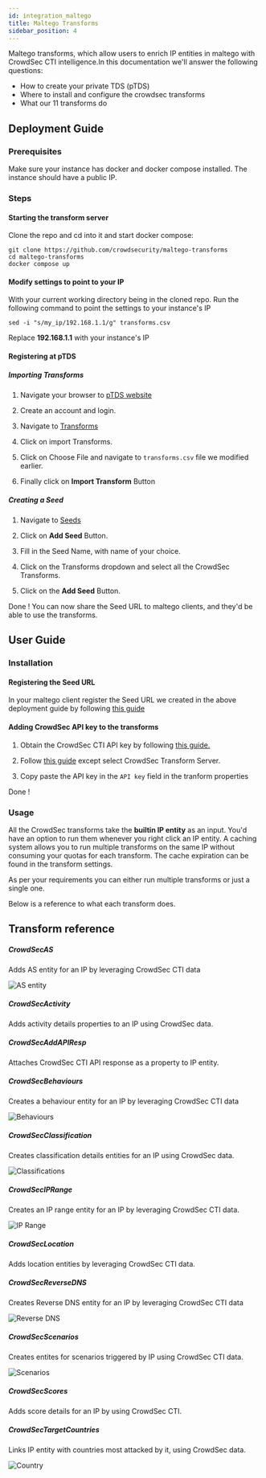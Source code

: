 ```yaml
---
id: integration_maltego
title: Maltego Transforms
sidebar_position: 4
---
```


Maltego transforms, which allow users to enrich IP entities in maltego with CrowdSec CTI intelligence.In this documentation we'll answer the following questions:

- How to create your private TDS (pTDS)
- Where to install and configure the crowdsec transforms
- What our 11 transforms do

## Deployment Guide

### Prerequisites

Make sure your instance has docker and docker compose installed. The instance should have a public IP.

### Steps

#### Starting the transform server

Clone the repo and cd into it and start docker compose:

```
git clone https://github.com/crowdsecurity/maltego-transforms
cd maltego-transforms
docker compose up
```

#### Modify settings to point to your IP

With your current working directory being in the cloned repo. Run the following command to point the settings to your instance's IP

```
sed -i "s/my_ip/192.168.1.1/g" transforms.csv
```

Replace **192.168.1.1** with your instance's IP


#### Registering at pTDS

##### Importing Transforms

1. Navigate your browser to [pTDS website](https://public-tds.paterva.com/ptds/login)

2. Create an account and login.

3. Navigate to [Transforms](https://public-tds.paterva.com/transforms)

4. Click on import Transforms.

5. Click on Choose File and navigate to `transforms.csv` file we modified earlier.

6. Finally click on **Import Transform** Button

##### Creating a Seed

1. Navigate to [Seeds](https://public-tds.paterva.com/seeds)

2. Click on **Add Seed** Button.

3. Fill in the Seed Name, with name of your choice.

4. Click on the Transforms dropdown  and select all the CrowdSec Transforms.

5. Click on the **Add Seed** Button.


Done ! You can now share the Seed URL to maltego clients, and they'd be able to use the transforms. 


## User Guide

### Installation

#### Registering the Seed URL

In your maltego client register the Seed URL we created in the above deployment guide  by following [this guide](https://docs.maltego.com/support/solutions/articles/15000011965-how-do-i-add-a-new-transform-seed-to-my-maltego-client-)

#### Adding CrowdSec API key to the transforms

1. Obtain the CrowdSec CTI API key by following [this guide.](/cti_api/api_getting_started.mdx)

2. Follow [this guide](https://docs.maltego.com/support/solutions/articles/15000017851-setting-api-keys-for-all-transforms-inside-a-hub-item) except select CrowdSec Transform Server.

3. Copy paste the API key in the `API key` field in the tranform properties

Done !

### Usage

All the CrowdSec transforms take the **builtin IP entity** as an input. You'd have an option to run them whenever you right click an IP entity. A caching system allows you to run multiple transforms on the same IP without consuming your quotas for each transform. The cache expiration can be found in the transform settings. 

As per your requirements you can either run multiple transforms or just a single one.

Below is a reference to what each transform does.


## Transform reference

##### CrowdSecAS

Adds AS entity for an IP by leveraging CrowdSec CTI data

![AS entity](/img/maltego/as.png)

##### CrowdSecActivity

Adds activity details properties to an IP using CrowdSec data.

##### CrowdSecAddAPIResp

Attaches CrowdSec CTI API response as a property to IP entity.

##### CrowdSecBehaviours

Creates a behaviour entity for an IP by leveraging CrowdSec CTI data

![Behaviours](/img/maltego/behaviours.png)

##### CrowdSecClassification

Creates classification details entities for an IP using CrowdSec data.

![Classifications](/img/maltego/classifications.png)

##### CrowdSecIPRange

Creates an IP range entity for an IP by leveraging CrowdSec CTI data.

![IP Range](/img/maltego/ip_range.png)

##### CrowdSecLocation

Adds location entities by leveraging CrowdSec CTI data.

##### CrowdSecReverseDNS

Creates Reverse DNS entity for an IP by leveraging CrowdSec CTI data

![Reverse DNS](/img/maltego/reverse_dns.png)

##### CrowdSecScenarios

Creates entites for scenarios triggered by IP using CrowdSec CTI data.

![Scenarios](/img/maltego/scenarios.png)

##### CrowdSecScores

Adds score details for an IP by using CrowdSec CTI.

##### CrowdSecTargetCountries

Links IP entity with countries most attacked by it, using CrowdSec data.

![Country](/img/maltego/country.png)
